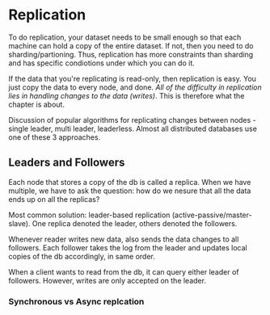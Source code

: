 <h1> Replication </h1>

To do replication, your dataset needs to be small enough so that each machine can hold a copy of the entire dataset. If not, then you need to do sharding/partioning. Thus, replication has more constraints than sharding and has specific condiotions under which you can do it.

If the data that you're replicating is read-only, then replication is easy. You just copy the data to every node, and done. *All of the difficulty in replication lies in handling changes to the data (writes)*. This is therefore what the chapter is about. 

Discussion of popular algorithms for replicating changes between nodes - single leader, multi leader, leaderless. Almost all distributed databases use one of these 3 approaches. 

<h2>Leaders and Followers</h2>

Each node that stores a copy of the db is called a replica. When we have multiple, we have to ask the question: how do we nesure that all the data ends up on all the replicas?

Most common solution: leader-based replication (active-passive/master-slave).
One replica denoted the leader, others denoted the followers. 

Whenever reader writes new data, also sends the data changes to all followers. Each follower takes the log from the leader and updates local copies of the db accordingly, in same order. 

When a client wants to read from the db, it can query either leader of followers. However, writes are only accepted on the leader. 

<h3> Synchronous vs Async replcation </h3>

